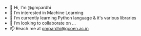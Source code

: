 - 👋 Hi, I’m @gmpardhi
- 👀 I’m interested in Machine Learning
- 🌱 I’m currently learning Python language & it's various libraries
- 💞️ I’m looking to collaborate on ...
- 📫 Reach me at gmpardhi@gcoen.ac.in

<!---
gmpardhi/gmpardhi is a ✨ special ✨ repository because its `README.md` (this file) appears on your GitHub profile.
You can click the Preview link to take a look at your changes.
--->
